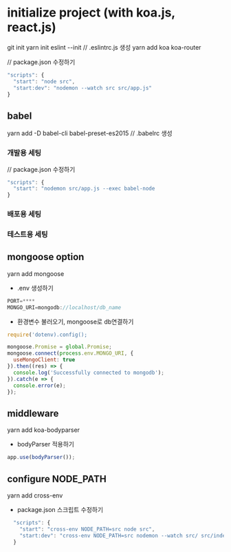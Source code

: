 # initialize project (with koa.js, react.js)
git init
yarn init
eslint --init // .eslintrc.js 생성
yarn add koa koa-router

// package.json 수정하기
```javascript
"scripts": {
  "start": "node src",
  "start:dev": "nodemon --watch src src/app.js"
}
```

## babel
yarn add -D babel-cli babel-preset-es2015 // .babelrc 생성

### 개발용 세팅
// package.json 수정하기
```javascript
"scripts": {
  "start": "nodemon src/app.js --exec babel-node
}
```

### 배포용 세팅

### 테스트용 세팅

## mongoose option
yarn add mongoose

* .env 생성하기
```javascript
PORT=****
MONGO_URI=mongodb://localhost/db_name
```

* 환경변수 불러오기, mongoose로 db연결하기
```javascript
require('dotenv).config();

mongoose.Promise = global.Promise;
mongoose.connect(process.env.MONGO_URI, {
  useMongoClient: true
}).then((res) => {
  console.log('Successfully connected to mongodb');
}).catch(e => {
  console.error(e);
});
```

## middleware
yarn add koa-bodyparser

* bodyParser 적용하기
```javascript
app.use(bodyParser());
```

## configure NODE_PATH
yarn add cross-env

* package.json 스크립트 수정하기
```javascript
  "scripts": {
    "start": "cross-env NODE_PATH=src node src",
    "start:dev": "cross-env NODE_PATH=src nodemon --watch src/ src/index.js"
  }
```